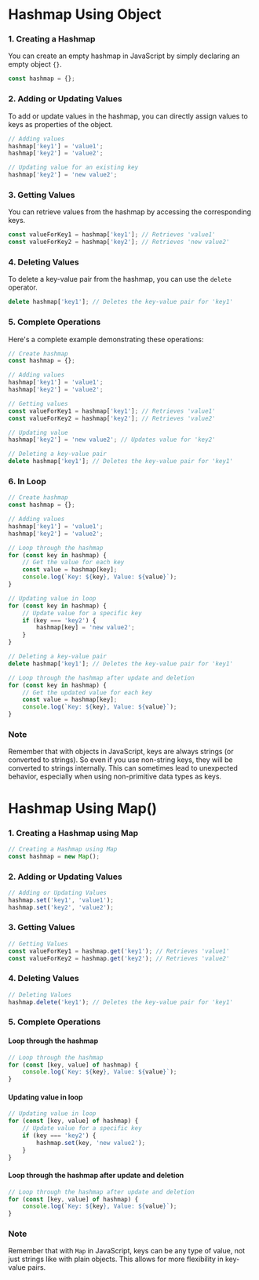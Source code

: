# Hashmap Using Object

### 1. Creating a Hashmap

You can create an empty hashmap in JavaScript by simply declaring an empty object `{}`.

```javascript
const hashmap = {};
```

### 2. Adding or Updating Values

To add or update values in the hashmap, you can directly assign values to keys as properties of the object.

```javascript
// Adding values
hashmap['key1'] = 'value1';
hashmap['key2'] = 'value2';

// Updating value for an existing key
hashmap['key2'] = 'new value2';
```

### 3. Getting Values

You can retrieve values from the hashmap by accessing the corresponding keys.

```javascript
const valueForKey1 = hashmap['key1']; // Retrieves 'value1'
const valueForKey2 = hashmap['key2']; // Retrieves 'new value2'
```

### 4. Deleting Values

To delete a key-value pair from the hashmap, you can use the `delete` operator.

```javascript
delete hashmap['key1']; // Deletes the key-value pair for 'key1'
```

### 5. Complete Operations


Here's a complete example demonstrating these operations:

```javascript
// Create hashmap
const hashmap = {};

// Adding values
hashmap['key1'] = 'value1';
hashmap['key2'] = 'value2';

// Getting values
const valueForKey1 = hashmap['key1']; // Retrieves 'value1'
const valueForKey2 = hashmap['key2']; // Retrieves 'value2'

// Updating value
hashmap['key2'] = 'new value2'; // Updates value for 'key2'

// Deleting a key-value pair
delete hashmap['key1']; // Deletes the key-value pair for 'key1'
```

### 6. In Loop
```javascript
// Create hashmap
const hashmap = {};

// Adding values
hashmap['key1'] = 'value1';
hashmap['key2'] = 'value2';

// Loop through the hashmap
for (const key in hashmap) {
    // Get the value for each key
    const value = hashmap[key];
    console.log(`Key: ${key}, Value: ${value}`);
}

// Updating value in loop
for (const key in hashmap) {
    // Update value for a specific key
    if (key === 'key2') {
        hashmap[key] = 'new value2';
    }
}

// Deleting a key-value pair
delete hashmap['key1']; // Deletes the key-value pair for 'key1'

// Loop through the hashmap after update and deletion
for (const key in hashmap) {
    // Get the updated value for each key
    const value = hashmap[key];
    console.log(`Key: ${key}, Value: ${value}`);
}
```



### Note
Remember that with objects in JavaScript, keys are always strings (or converted to strings). So even if you use non-string keys, they will be converted to strings internally. This can sometimes lead to unexpected behavior, especially when using non-primitive data types as keys.

# Hashmap Using Map()


### 1. Creating a Hashmap using Map

```javascript
// Creating a Hashmap using Map
const hashmap = new Map();
```

### 2. Adding or Updating Values

```javascript
// Adding or Updating Values
hashmap.set('key1', 'value1');
hashmap.set('key2', 'value2');
```

### 3. Getting Values

```javascript
// Getting Values
const valueForKey1 = hashmap.get('key1'); // Retrieves 'value1'
const valueForKey2 = hashmap.get('key2'); // Retrieves 'value2'
```

### 4. Deleting Values

```javascript
// Deleting Values
hashmap.delete('key1'); // Deletes the key-value pair for 'key1'
```

### 5. Complete Operations

#### Loop through the hashmap

```javascript
// Loop through the hashmap
for (const [key, value] of hashmap) {
    console.log(`Key: ${key}, Value: ${value}`);
}
```

#### Updating value in loop

```javascript
// Updating value in loop
for (const [key, value] of hashmap) {
    // Update value for a specific key
    if (key === 'key2') {
        hashmap.set(key, 'new value2');
    }
}
```

#### Loop through the hashmap after update and deletion

```javascript
// Loop through the hashmap after update and deletion
for (const [key, value] of hashmap) {
    console.log(`Key: ${key}, Value: ${value}`);
}
```

### Note

Remember that with `Map` in JavaScript, keys can be any type of value, not just strings like with plain objects. This allows for more flexibility in key-value pairs.